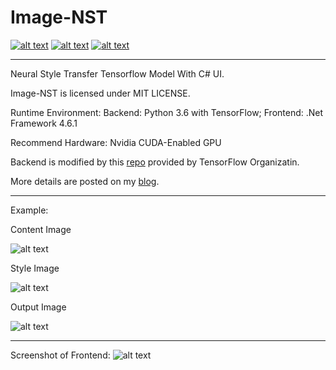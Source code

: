 # Image-NST
[![alt text](https://img.shields.io/github/license/Siujoeng-Lau/Image-NST.svg)](https://github.com/Siujoeng-Lau/Image-NST/blob/master/LICENSE)
[![alt text](https://img.shields.io/github/release/Siujoeng-Lau/Image-NST.svg)](https://github.com/Siujoeng-Lau/Image-NST/releases/latest)
[![alt text](https://img.shields.io/github/downloads/Siujoeng-Lau/Image-NST/total.svg)](https://github.com/Siujoeng-Lau/Image-NST/releases/latest)

---
Neural Style Transfer Tensorflow Model With C# UI.

Image-NST is licensed under MIT LICENSE.

Runtime Environment: Backend: Python 3.6 with TensorFlow; Frontend: .Net Framework 4.6.1

Recommend Hardware: Nvidia CUDA-Enabled GPU

Backend is modified by this [repo](https://github.com/tensorflow/models) provided by TensorFlow Organizatin.

More details are posted on my [blog](https://siujoeng-lau.com/2019/01/neural-style-transfer/).

---
Example:

Content Image

![alt text](https://siujoeng-lau.com/wp-content/uploads/2019/01/content-1024x576.jpg)

Style Image

![alt text](https://siujoeng-lau.com/wp-content/uploads/2019/01/style.jpg)

Output Image

![alt text](https://siujoeng-lau.com/wp-content/uploads/2019/01/output.jpg)

---
Screenshot of Frontend:
![alt text](https://siujoeng-lau.com/wp-content/uploads/2019/01/output-train.jpg)
